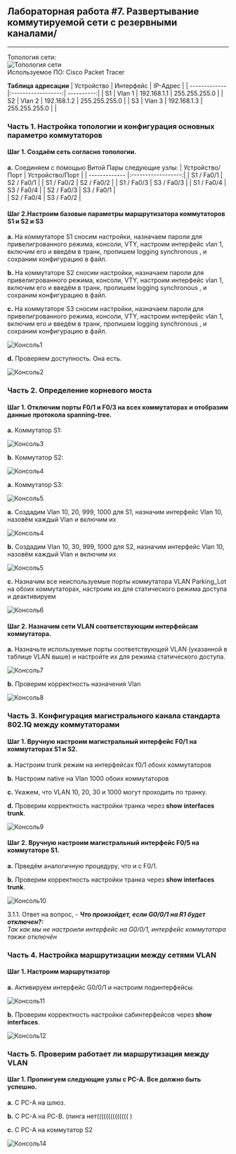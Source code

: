 ## Лабораторная работа #7. Развертывание коммутируемой сети с резервными каналами/
------

Топология сети:  
![Топология сети](https://github.com/Okatsladz/otus-NE-homework/blob/main/Labs/lab7/Images/Topology.png)  
Используемое ПО: Cisco Packet Tracer 

**Таблица адресации**
| Устройство | Интерфейс  | IP-Адрес |
| ------------- |:------------------:| ----------:|
| S1     | Vlan 1 | 192.168.1.1 | 255.255.255.0 |
| S2     | Vlan 2 |  192.168.1.2  | 255.255.255.0 | 
| S3     | Vlan 3 |   192.168.1.3  | 255.255.255.0 | |


### Часть 1. Настройка топологии и конфигурация основных параметро коммутаторов

#### Шаг 1. Создаём сеть согласно топологии.  
**a.**	Соединяем с помощью Витой Пары следующие узлы:
| Устройство/Порт | Устройство/Порт | 
| ------------- |:------------------:| 
| S1 / Fa0/1     | S2 / Fa0/1    |
| S1 / Fa0/2     | S2 / Fa0/2    | 
| S1 / Fa0/3     | S3 / Fa0/3    | 
| S1 / Fa0/4     | S3 / Fa0/4    | 
| S2 / Fa0/3     | S3 / Fa0/1    |    
| S2 / Fa0/4     | S3 / Fa0/2    | 

#### Шаг 2.Настроим базовые параметры маршрутизатора коммутаторов S1 и S2 и S3
**a.**  На коммутаторе S1 cносим настройки, назначаем пароли для привелигрованного режима, консоли, VTY, настроим интерфейс vlan 1, включим его и введём в транк,  пропишем logging synchronous , и сохраним конфигурацию в файл.

**b.**  На коммутаторе S2 cносим настройки, назначаем пароли для привелигрованного режима, консоли, VTY, настроим интерфейс vlan 1, включим его и введём в транк,  пропишем logging synchronous , и сохраним конфигурацию в файл.

**c.**  На коммутаторе S3 cносим настройки, назначаем пароли для привелигрованного режима, консоли, VTY, настроим интерфейс vlan 1, включим его и введём в транк,  пропишем logging synchronous , и сохраним конфигурацию в файл.

![Консоль1](https://github.com/Okatsladz/otus-NE-homework/blob/main/Labs/lab7/Images/console1.png) 

**d.**  Проверяем доступность. Она есть.

![Консоль2](https://github.com/Okatsladz/otus-NE-homework/blob/main/Labs/lab7/Images/console2.png)  

### Часть 2. Определение корневого моста

#### Шаг 1. Отключим порты F0/1 и F0/3 на всех коммутаторах	и отобразим данные протокола spanning-tree.

**a.**  Коммутатор S1:

![Консоль3](https://github.com/Okatsladz/otus-NE-homework/blob/main/Labs/lab7/Images/console3.png)  

**b.**  Коммутатор S2:

![Консоль4](https://github.com/Okatsladz/otus-NE-homework/blob/main/Labs/lab7/Images/console4.png)  

**a.**  Коммутатор S3:

![Консоль5](https://github.com/Okatsladz/otus-NE-homework/blob/main/Labs/lab7/Images/console5.png)  


**a.** Создадим Vlan 10, 20, 999, 1000 для S1, назначим интерфейс Vlan 10, назовём каждый Vlan и включим их

![Консоль4](https://github.com/Okatsladz/otus-NE-homework/blob/main/Labs/lab6/Images/console4.png)    

**b.** Создадим Vlan 10, 30, 999, 1000 для S2, назначим интерфейс Vlan 10, назовём каждый Vlan и включим их

![Консоль5](https://github.com/Okatsladz/otus-NE-homework/blob/main/Labs/lab6/Images/console5.png)   

**c.** Назначим все неиспользуемые порты коммутатора VLAN Parking_Lot на обоих коммутаторах, настроим их для статического режима доступа и деактивируем

![Консоль6](https://github.com/Okatsladz/otus-NE-homework/blob/main/Labs/lab6/Images/console6.png)   

#### Шаг 2. Назначим сети VLAN соответствующим интерфейсам коммутатора.

**a.** Назначьте используемые порты соответствующей VLAN (указанной в таблице VLAN выше) и настройте их для режима статического доступа.

![Консоль7](https://github.com/Okatsladz/otus-NE-homework/blob/main/Labs/lab6/Images/console7.png)   

**b.** Проверим корректность назначения Vlan

![Консоль8](https://github.com/Okatsladz/otus-NE-homework/blob/main/Labs/lab6/Images/console8.png)   

### Часть 3. Конфигурация магистрального канала стандарта 802.1Q между коммутаторами

#### Шаг 1. Вручную настроим магистральный интерфейс F0/1 на коммутаторах S1 и S2.

**a.**	Настроим trunk режим на интерфейсах f0/1 обоих коммутаторов 

**b.**	Настроим native на Vlan 1000 обоих коммутаторов 

**с.**	Укажем, что VLAN 10, 20, 30 и 1000 могут проходить по транку.

**d.**  Проверим корректность настройки транка через **show interfaces trunk**. 

![Консоль9](https://github.com/Okatsladz/otus-NE-homework/blob/main/Labs/lab6/Images/console9.png)   

#### Шаг 2. Вручную настроим магистральный интерфейс F0/5 на коммутаторе S1.

**a.**	Прведём аналогичную процедуру, что и с F0/1.

**b.**	Проверим корректность настройки транка через **show interfaces trunk**. 

![Консоль10](https://github.com/Okatsladz/otus-NE-homework/blob/main/Labs/lab6/Images/console10.png)   

3.1.1. Ответ на вопрос, - **_Что произойдет, если G0/0/1 на R1 будет отключен?:_**  
_Так как мы не настроили интерфейс на G0/0/1, интерфейс коммутатора также отключён_ 

### Часть 4. Настройка маршрутизации между сетями VLAN

#### Шаг 1. Настроим маршрутизатор 

**a.**	Активируем интерфейс G0/0/1 и настроим подинтерфейсы.

![Консоль11](https://github.com/Okatsladz/otus-NE-homework/blob/main/Labs/lab6/Images/console11.png)   

**b.**	Проверим корректность настройки сабинтерфейсов через **show interfaces**. 

![Консоль12](https://github.com/Okatsladz/otus-NE-homework/blob/main/Labs/lab6/Images/console12.png)   


### Часть 5. Проверим работает ли маршрутизация между VLAN

#### Шаг 1. Пропингуем следующие узлы с PC-A. Все должно быть успешно.

**a.**	С PC-A на шлюз.

**b.**	С PC-A на PC-B. (пинга нет(((((((((((((( )

**c.**	С PC-A на коммутатор S2

![Консоль14](https://github.com/Okatsladz/otus-NE-homework/blob/main/Labs/lab6/Images/console14.png)   



